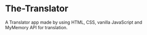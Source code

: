 # The-Translator
A Translator app made by using HTML, CSS, vanilla JavaScript and MyMemory API for translation.
